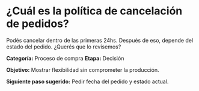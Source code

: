 # ¿Cuál es la política de cancelación de pedidos?

Podés cancelar dentro de las primeras 24hs. Después de eso, depende del estado del pedido. ¿Querés que lo revisemos?

**Categoría:** Proceso de compra
**Etapa:** Decisión

**Objetivo:** Mostrar flexibilidad sin comprometer la producción.

**Siguiente paso sugerido:** Pedir fecha del pedido y estado actual.
